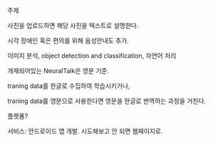 주제

사진을 업로드하면 해당 사진을 텍스트로 설명한다.

시각 장애인 혹은 편의를 위해 음성안내도 추가.





이미지 분석, object detection and classification, 자연어 처리



개재되어있는 NeuralTalk은 영문 기준.

traning data를 한글로 수집하여 학습시키거나,

traning data를 영문으로 사용한다면 영문을 한글로 번역하는 과정을 거친다.



플랫폼?



서비스: 안드로이드 앱 개발. 시도해보고 안 되면 웹페이지로.